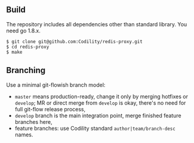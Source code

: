 Build
-----

The repository includes all dependencies other than standard library.
You need go 1.8.x.


    $ git clone git@github.com:Codility/redis-proxy.git
    $ cd redis-proxy
    $ make


Branching
---------

Use a minimal git-flowish branch model:

   * `master` means production-ready, change it only by merging
     hotfixes or `develop`; MR or direct merge from `develop` is okay,
     there's no need for full git-flow release process,
   * `develop` branch is the main integration point, merge finished
     feature branches here,
   * feature branches: use Codility standard `author|team/branch-desc`
     names.
